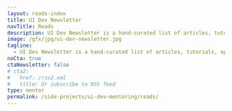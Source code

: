 ```yaml
---
layout: reads-index
title: UI Dev Newsletter
navTitle: Reads
description: UI Dev Newsletter is a hand-curated list of articles, tutorials, and tools related to User Interface development delivered to your inbox every two weeks.
image: /gfx/jpg/ui-dev-newsletter.jpg
tagline:
  - UI Dev Newsletter is a hand-curated list of articles, tutorials, opinions, and tools related to User Interface development delivered to your inbox every two weeks.
noCta: true
ctaNewsletter: false
# cta2:
#   href: /rss2.xml
#   title: Or subscribe to RSS feed
type: mentor
permalink: /side-projects/ui-dev-mentoring/reads/
---
```

